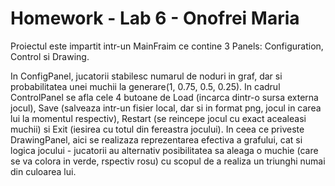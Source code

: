 # Homework - Lab 6 - Onofrei Maria

Proiectul este impartit intr-un MainFraim ce contine 3 Panels: Configuration, Control si Drawing.

In ConfigPanel, jucatorii stabilesc numarul de noduri in graf, dar si probabilitatea unei muchii la generare(1, 0.75, 0.5, 0.25). In cadrul ControlPanel se afla cele 4 butoane de Load (incarca dintr-o sursa externa jocul), Save (salveaza intr-un fisier local, dar si in format png, jocul in carea lui la momentul respectiv), Restart (se reincepe jocul cu exact acealeasi muchii) si Exit (iesirea cu totul din fereastra jocului). In ceea ce priveste DrawingPanel, aici se realizaza reprezentarea efectiva a grafului, cat si logica jocului - jucatorii au alternativ posibilitatea sa aleaga o muchie (care se va colora in verde, rspectiv rosu) cu scopul de a realiza un triunghi numai din culoarea lui.
